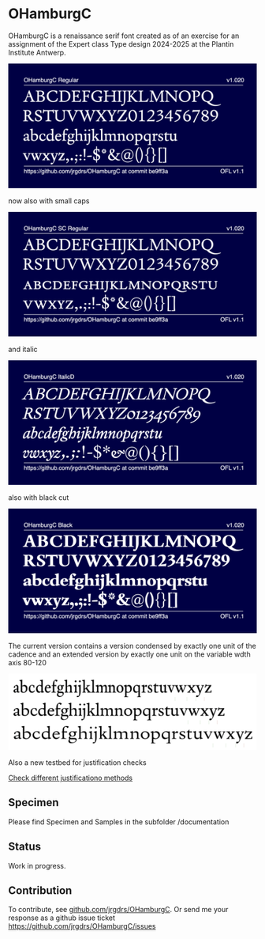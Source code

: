 # OHamburgC

OHamburgC is a renaissance serif font created as of an exercise for an assignment of the Expert class Type design 2024-2025 at the Plantin Institute Antwerp. 

![Sample Image](documentation/image-OHamburgC-Regular.png)

now also with small caps

![Sample Image](documentation/image-OHamburgCSC-Regular.png)

and italic

![Sample Image](documentation/image-OHamburgC-ItalicD.png)


also with black cut

![Sample Image](documentation/image-OHamburgC-Black.png)


The current version contains a version condensed by exactly one unit of the cadence and an extended version by exactly one unit on the variable wdth axis 80-120

![Sample Image](documentation/unitVariants.png)

Also a new testbed for justification checks

<a href="https://jrgdrs.github.io/OHamburgC/index_v5.html">Check different justificationo methods</a>


## Specimen

Please find Specimen and Samples in the subfolder /documentation

## Status

Work in progress.

## Contribution

To contribute, see <a href="https://github.com/jrgdrs/OHamburgC">github.com/jrgdrs/OHamburgC</a>.
Or send me your response as a github issue ticket https://github.com/jrgdrs/OHamburgC/issues
